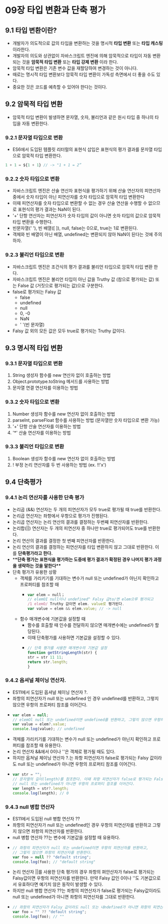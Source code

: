# 09장 타입 변환과 단축 평가

## 9.1 타입 변환이란?

- 개발자가 의도적으로 값의 타입을 변환하는 것을 명시적 **타입 변환** 또는 **타입 캐스팅**이라한다.
- 개발자의 의도와 상관없이 자바스크립트 엔진에 의해 암묵적으로 타입이 자동 변환 되는 것을 **암묵적 타입 변환** 또는 **타입 강제 변환** 이라 한다.
- 암묵적 타입 변환은 기존 변수 값을 재할당하여 변경하는 것이 아니다.
- 때로는 명시적 타입 변환보다 암묵적 타입 변환이 가독성 측면에서 더 좋을 수도 있다.
- 중요한 것은 코드를 예측할 수 있어야 한다는 것이다.

## 9.2 암묵적 타입 변환

- 암묵적 타입 변환이 발생하면 문자열, 숫자, 불리언과 같은 원시 타입 중 하나의 타입을 자동 변환한다.

### 9.2.1 문자열 타입으로 변환

- ES6에서 도입된 템플릿 리터럴의 표현식 삽입은 표현식의 평가 결과를 문자열 타입으로 암묵적 타입 변환한다.

```javascript
1 + 1 = ${1 + 1} // -> "1 + 1 = 2”
```

### 9.2.2 숫자 타입으로 변환

- 자바스크립트 엔진은 산술 연산자 표현식을 평가하기 위해 산술 연산자의 피연산자 중에서 숫자 타입이 아닌 피연산자를 숫자 타입으로 암묵적 타입 변환한다
- 이때 피연산자를 숫자 타입으로 변환할 수 없는 경우 산술 연산을 수행할 수 없으므로 표현식의 평가 결과는 NaN이 된다.
- '+' 단항 연산자는 피연산자가 숫자 타입의 값이 아니면 숫자 타입의 값으로 암묵적 타입 변환을 수행한다.
- 빈문자열(' '), 빈 배열([ ]), null, false는 0으로, true는 1로 변환된다.
- 객체와 빈 배열이 아닌 배열, undefined는 변환되지 않아 NaN이 된다는 것에 주의하자.

### 9.2.3 불리언 타입으로 변환

- 자바스크립트 엔진은 조건식의 평가 결과를 불리언 타입으로 암묵적 타입 변환 한다.
- 자바스크립트 엔진은 불리언 타입이 아닌 값을 Truthy 값 (참으로 평가되는 값) 또는 False 값 (거짓으로 평가되는 값)으로 구분한다.
- false로 평가되는 Falsy 값
  - false
  - undefined
  - null
  - 0, -0
  - NaN
  - ' '(빈 문자열)
- Falsy 값 외의 모든 값은 모두 true로 평가되는 Truthy 값이다.

## 9.3 명시적 타입 변환

### 9.3.1 문자열 타입으로 변환

1. String 생성자 함수를 new 연산자 없이 호출하는 방법
2. Object.prototype.toString 메서드를 사용하는 방법
3. 문자열 연결 연산자를 이용하는 방법

### 9.3.2 숫자 타입으로 변환

1. Number 생성자 함수를 new 연산자 없이 호출하는 방법
2. parseInt, parseFloat 함수를 사용하는 방법 (문자열만 숫자 타입으로 변환 가능)
3. '+' 단항 산술 연산자를 이용하는 방법
4. '\*' 산술 연산자를 이용하는 방법

### 9.3.3 불리언 타입으로 변환

1. Boolean 생성자 함수를 new 연산자 없이 호출하는 방법
2. ! 부정 논리 연산자를 두 번 사용하는 방법 (ex. !!'x')

## 9.4 단축평가

### 9.4.1 논리 연산자를 사용한 단축 평가

- 논리곱 (&&) 연산자는 두 개의 피연산자가 모두 true로 평가될 때 true를 반환한다.
- 논리곱 연산자는 좌항에서 우항으로 평가가 진행된다.
- 논리곱 연산자는 논리 연산의 결과를 결정하는 두번째 피연산자를 반환한다.
- 논리합(||) 연산자는 두 개의 피연산자 중 하나만 true로 평가되어도 true를 반환한다.
- 논리 연산의 결과를 결정한 첫 번째 피연산자를 반환한다.
- 논리 연산의 결과를 결정하는 피연산자를 타입 변환하지 않고 그대로 반환한다. 이를 **단축평가라고 한다.**
- \***\*단축 평가는 표현식을 평가하는 도중에 평가 결과가 확정된 경우 나머지 평가 과정을 생략하는 것을 말한다\*\***
- 단축 평가가 유용한 상황
  - 객체를 가리키기를 기대하는 변수가 null 또는 undefined가 아닌지 확인하고 프로퍼티를 참조할 때
    - ```javascript
      var elem = null；
      // elemOI null이나 undefined^ Falsy 급to/면 elem으루 평가되고
      /1 elemO/ Truthy 값이면 elem. value로 평가된다.
      var value = elem && elem.value; // -> null
      ```
  - 함수 매개변수에 기본값을 설정할 때
    - 함수를 호출할 때 인수를 전달하지 않으면 매개변수에는 undefined가 할당된다.
    - 이때 단축평가를 사용하면 기본값을 설정할 수 있다.
    - ```javascript
      // 단축 평가를 사용한 매개변수의 기본값 설정
      function getStringLength(str) {
      str = str 11 11;
      return str.length;
      }
      ```

### 9.4.2 옵셔널 체이닝 연산자.

- ES11에서 도입된 옵셔널 체이닝 연산자 ?.
- 좌항의 피연산자가 null 또는 undefined 인 경우 undefined를 반환하고, 그렇지 않으면 우항의 프로퍼티 참조를 이어간다.
- ```js
  var elem = null;
  // elemOl null 또는 undefined이면 undefined를 반환하고, 그렇지 않으면 우항의 프로퍼티 침조를 이어간다.
  var value = elem?.value;
  console.log(value); // undefined
  ```
- 객체를 가리키기를 기대하는 변수가 null 또는 undefined가 아닌지 확인하고 프로퍼티를 참조할 때 유용한다.
- 논리 연산자 &&에서 0이나 ''은 객체로 평가될 때도 있다.
- 하지만 옵쳐널 체이닝 연산자 ?.는 좌항 피연산자가 false로 평가되는 Falsy 값이라도 null 또는 undefined가 아니면 우항의 프로퍼티 참조를 이어간다.
- ```javascript
  var str = "";
  // 문자열의 길이(length)를 참조한다. 이때 좌항 피연산자가 false로 평가되는 Falsy 값이라도
  // null 또는 undefined가 아니면 우항의 프로퍼티 참조를 이어간다.
  var length = str?.length;
  console.log(length); // 0
  ```

### 9.4.3 null 병합 연산자

- ES11에서 도입된 null 병합 연산자 ??
- 좌항의 피연산자가 null 또는 undefined인 경우 우항의 피연산자를 반환하고 그렇지 않으면 좌항의 피연산자를 반환한다.
- null 병합 연산자 ??는 변수에 기본값을 설정할 때 유용하다.
- ```js
  // 좌항의 피연산자가 null 또는 undefined이면 우항의 피연산자를 반환하고,
  // 그렇지 않으면 좌항의 피연산자를 반환한다.
  var foo = null ?? "default string";
  console.log(foo); // "default string"
  ```
- 논리 연산자 ||를 사용한 단축 평가의 경우 좌항의 펴안산자가 false로 평가되는 Falsy값이면 우항의 피연산자를 반환한다. 만약 Falsy 값인 0이나 ''도 기본값으로서 유효하다면 예기치 않은 동작이 발생할 수 있다.
- 하지만 null 병합 연산자 ??는 좌항의 피연산자가 false로 평가되는 Falsy값이라도 null 또는 undefined가 아니면 좌항의 피연산자를 그대로 반환한다.
- ```js
  // 좌항의 피연산자가 Falsy 값이라도 null 또는 내ndefined가 아니면 좌항의 피연산자를 반환한다.
  var foo = "" ?? "default string";
  console.log(foo); // ""
  ```
